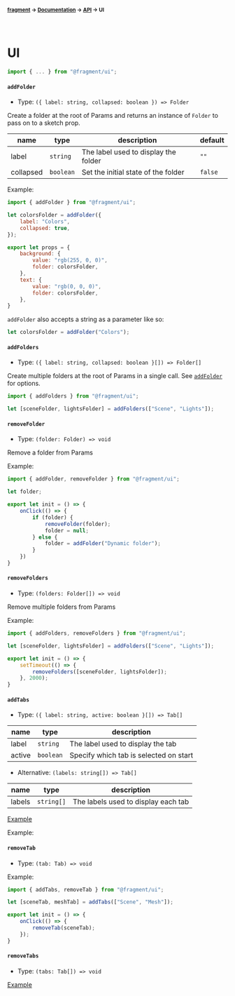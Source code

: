#### <sup>[fragment](../../README.md) → [Documentation](../README.md) → [API](../README.md#apis) → UI</sup>
<br>

# UI

```js
import { ... } from "@fragment/ui";
```

#### `addFolder`
- Type: `({ label: string, collapsed: boolean }) => Folder`

Create a folder at the root of Params and returns an instance of `Folder` to pass on to a sketch prop. 

| name | type | description | default |
|---|---|---|---|
| label | `string` | The label used to display the folder | `""` |
| collapsed | `boolean` | Set the initial state of the folder | `false`|

Example: 

```js
import { addFolder } from "@fragment/ui";

let colorsFolder = addFolder({
	label: "Colors",
	collapsed: true,
});

export let props = {
	background: {
		value: "rgb(255, 0, 0)",
		folder: colorsFolder,
	},
	text: {
		value: "rgb(0, 0, 0)",
		folder: colorsFolder,
	},
}
```

`addFolder` also accepts a string as a parameter like so:

```js
let colorsFolder = addFolder("Colors");
```

#### `addFolders`
- Type: `({ label: string, collapsed: boolean }[]) => Folder[]`

Create multiple folders at the root of Params in a single call. See [`addFolder`](./#addFolder) for options.

```js
import { addFolders } from "@fragment/ui";

let [sceneFolder, lightsFolder] = addFolders(["Scene", "Lights"]);
```

#### `removeFolder`
- Type: `(folder: Folder) => void`

Remove a folder from Params

Example:
```js 
import { addFolder, removeFolder } from "@fragment/ui";

let folder;

export let init = () => {
	onClick(() => {
		if (folder) {
			removeFolder(folder);
			folder = null;
		} else {
			folder = addFolder("Dynamic folder");
		}
	})
}
```

#### `removeFolders`
- Type: `(folders: Folder[]) => void`

Remove multiple folders from Params

Example:
```js
import { addFolders, removeFolders } from "@fragment/ui";

let [sceneFolder, lightsFolder] = addFolders(["Scene", "Lights"]);

export let init = () => {
	setTimeout(() => {
		removeFolders([sceneFolder, lightsFolder]);
	}, 2000);
}
```

#### `addTabs`
- Type: `({ label: string, active: boolean }[]) => Tab[]`

| name | type | description |
|---|---|---|
| label | `string` | The label used to display the tab |
| active | `boolean` | Specify which tab is selected on start |

- Alternative: `(labels: string[]) => Tab[]`

| name | type | description |
|---|---|---|
| labels | `string[]` | The labels used to display each tab |

[Example](../guide/organizing-props.md#create-tabs)


Example:


#### `removeTab`
- Type: `(tab: Tab) => void`

Example:
```js
import { addTabs, removeTab } from "@fragment/ui";

let [sceneTab, meshTab] = addTabs(["Scene", "Mesh"]);

export let init = () => {
	onClick(() => {
		removeTab(sceneTab);
	});
}
```

#### `removeTabs`
- Type: `(tabs: Tab[]) => void`

[Example](../guide/organizing-props.md#remove-tabs)
